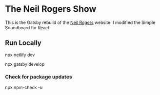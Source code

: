 # The Neil Rogers Show

This is the Gatsby rebuild of the [Neil Rogers](https://neilrogers.org) website. I modified the Simple Soundboard for React.

## Run Locally

npx netlify dev

npx gatsby develop

### Check for package updates

npx npm-check -u
